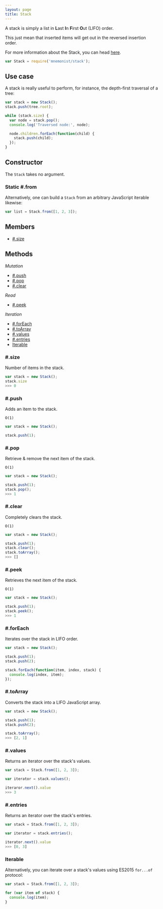 ```yaml
---
layout: page
title: Stack
---
```


A stack is simply a list in **L**ast **I**n **F**irst **O**ut (LIFO) order.

This just mean that inserted items will get out in the reversed insertion order.

For more information about the Stack, you can head [here](https://en.wikipedia.org/wiki/Stack_(abstract_data_type)).

```js
var Stack = require('mnemonist/stack');
```

## Use case

A stack is really useful to perform, for instance, the depth-first traversal of a tree:

```js
var stack = new Stack();
stack.push(tree.root);

while (stack.size) {
  var node = stack.pop();
  console.log('Traversed node:', node);

  node.children.forEach(function(child) {
    stack.push(child);
  });
}
```

## Constructor

The `Stack` takes no argument.

### Static #.from

Alternatively, one can build a `Stack` from an arbitrary JavaScript iterable likewise:

```js
var list = Stack.from([1, 2, 3]);
```

## Members

* [#.size](#size)

## Methods

*Mutation*

* [#.push](#push)
* [#.pop](#pop)
* [#.clear](#clear)

*Read*

* [#.peek](#peek)

*Iteration*

* [#.forEach](#foreach)
* [#.toArray](#toarray)
* [#.values](#values)
* [#.entries](#entries)
* [Iterable](#iterable)

### #.size

Number of items in the stack.

```js
var stack = new Stack();
stack.size
>>> 0
```

### #.push

Adds an item to the stack.

`O(1)`

```js
var stack = new Stack();

stack.push(1);
```

### #.pop

Retrieve & remove the next item of the stack.

`O(1)`

```js
var stack = new Stack();

stack.push(1);
stack.pop();
>>> 1
```

### #.clear

Completely clears the stack.

`O(1)`

```js
var stack = new Stack();

stack.push(1);
stack.clear();
stack.toArray();
>>> []
```

### #.peek

Retrieves the next item of the stack.

`O(1)`

```js
var stack = new Stack();

stack.push(1);
stack.peek();
>>> 1
```

### #.forEach

Iterates over the stack in LIFO order.

```js
var stack = new Stack();

stack.push(1);
stack.push(2);

stack.forEach(function(item, index, stack) {
  console.log(index, item);
});
```

### #.toArray

Converts the stack into a LIFO JavaScript array.

```js
var stack = new Stack();

stack.push(1);
stack.push(2);

stack.toArray();
>>> [2, 1]
```

### #.values

Returns an iterator over the stack's values.

```js
var stack = Stack.from([1, 2, 3]);

var iterator = stack.values();

iteraror.next().value
>>> 3
```

### #.entries

Returns an iterator over the stack's entries.

```js
var stack = Stack.from([1, 2, 3]);

var iterator = stack.entries();

iterator.next().value
>>> [0, 3]
```

### Iterable

Alternatively, you can iterate over a stack's values using ES2015 `for...of` protocol:

```js
var stack = Stack.from([1, 2, 3]);

for (var item of stack) {
  console.log(item);
}
```
